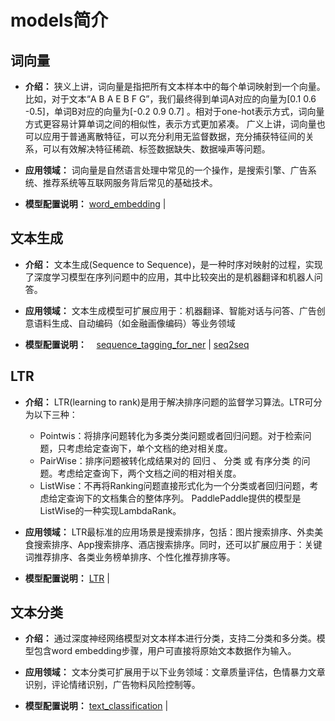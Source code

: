 
# models简介

## 词向量
- **介绍：**
    狭义上讲，词向量是指把所有文本样本中的每个单词映射到一个向量。比如，对于文本“A B A E B F G”，我们最终得到单词A对应的向量为[0.1 0.6 -0.5]，单词B对应的向量为[-0.2 0.9 0.7] 。相对于one-hot表示方式，词向量方式更容易计算单词之间的相似性，表示方式更加紧凑。
    广义上讲，词向量也可以应用于普通离散特征，可以充分利用无监督数据，充分捕获特征间的关系，可以有效解决特征稀疏、标签数据缺失、数据噪声等问题。

- **应用领域：**
    词向量是自然语言处理中常见的一个操作，是搜索引擎、广告系统、推荐系统等互联网服务背后常见的基础技术。

- **模型配置说明：**
    [word_embedding](https://github.com/PaddlePaddle/models/tree/develop/word_embedding) |
    
## 文本生成

- **介绍：**
    文本生成(Sequence to Sequence)，是一种时序对映射的过程，实现了深度学习模型在序列问题中的应用，其中比较突出的是机器翻译和机器人问答。

- **应用领域：**
    文本生成模型可扩展应用于：机器翻译、智能对话与问答、广告创意语料生成、自动编码（如金融画像编码）等业务领域

- **模型配置说明：**
    [sequence_tagging_for_ner](https://github.com/PaddlePaddle/models/tree/develop/sequence_tagging_for_ner) | [seq2seq](https://github.com/PaddlePaddle/models/tree/develop/seq2seq)

## LTR

- **介绍：**
    LTR(learning to rank)是用于解决排序问题的监督学习算法。LTR可分为以下三种：
    - Pointwis：将排序问题转化为多类分类问题或者回归问题。对于检索问题，只考虑给定查询下，单个文档的绝对相关度。
    - PairWise：排序问题被转化成结果对的 回归 、 分类 或 有序分类 的问题。考虑给定查询下，两个文档之间的相对相关度。
    - ListWise：不再将Ranking问题直接形式化为一个分类或者回归问题，考虑给定查询下的文档集合的整体序列。
    PaddlePaddle提供的模型是ListWise的一种实现LambdaRank。

- **应用领域：**
    LTR最标准的应用场景是搜索排序，包括：图片搜索排序、外卖美食搜索排序、App搜索排序、酒店搜索排序。同时，还可以扩展应用于：关键词推荐排序、各类业务榜单排序、个性化推荐排序等。

- **模型配置说明：**
    [LTR](https://github.com/PaddlePaddle/models/tree/develop/ltr) |

## 文本分类

- **介绍：**
    通过深度神经网络模型对文本样本进行分类，支持二分类和多分类。模型包含word embedding步骤，用户可直接将原始文本数据作为输入。

- **应用领域：**
    文本分类可扩展用于以下业务领域：文章质量评估，色情暴力文章识别，评论情绪识别，广告物料风险控制等。

- **模型配置说明：**
    [text_classification](https://github.com/PaddlePaddle/models/tree/develop/text_classification) |
